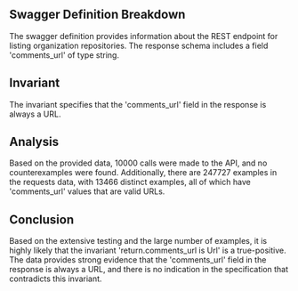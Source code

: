 ## Swagger Definition Breakdown
The swagger definition provides information about the REST endpoint for listing organization repositories. The response schema includes a field 'comments_url' of type string.

## Invariant
The invariant specifies that the 'comments_url' field in the response is always a URL.

## Analysis
Based on the provided data, 10000 calls were made to the API, and no counterexamples were found. Additionally, there are 247727 examples in the requests data, with 13466 distinct examples, all of which have 'comments_url' values that are valid URLs.

## Conclusion
Based on the extensive testing and the large number of examples, it is highly likely that the invariant 'return.comments_url is Url' is a true-positive. The data provides strong evidence that the 'comments_url' field in the response is always a URL, and there is no indication in the specification that contradicts this invariant.
